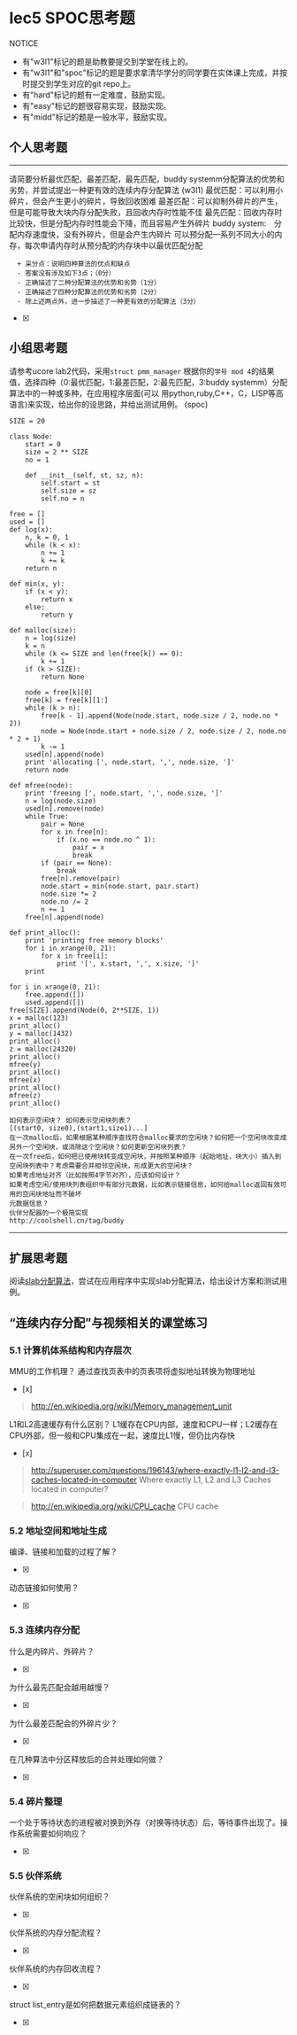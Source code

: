 # lec5 SPOC思考题


NOTICE
- 有"w3l1"标记的题是助教要提交到学堂在线上的。
- 有"w3l1"和"spoc"标记的题是要求拿清华学分的同学要在实体课上完成，并按时提交到学生对应的git repo上。
- 有"hard"标记的题有一定难度，鼓励实现。
- 有"easy"标记的题很容易实现，鼓励实现。
- 有"midd"标记的题是一般水平，鼓励实现。


## 个人思考题
---

请简要分析最优匹配，最差匹配，最先匹配，buddy systemm分配算法的优势和劣势，并尝试提出一种更有效的连续内存分配算法 (w3l1)
最优匹配：可以利用小碎片，但会产生更小的碎片，导致回收困难
最差匹配：可以抑制外碎片的产生，但是可能导致大块内存分配失败，且回收内存时性能不佳
最先匹配：回收内存时比较快，但是分配内存时性能会下降，而且容易产生外碎片
buddy system:　分配内存速度快，没有外碎片，但是会产生内碎片
可以预分配一系列不同大小的内存，每次申请内存时从预分配的内存块中以最优匹配分配
```
  + 采分点：说明四种算法的优点和缺点
  - 答案没有涉及如下3点；（0分）
  - 正确描述了二种分配算法的优势和劣势（1分）
  - 正确描述了四种分配算法的优势和劣势（2分）
  - 除上述两点外，进一步描述了一种更有效的分配算法（3分）
 ```
- [x]  

>  

## 小组思考题

请参考ucore lab2代码，采用`struct pmm_manager` 根据你的`学号 mod 4`的结果值，选择四种（0:最优匹配，1:最差匹配，2:最先匹配，3:buddy systemm）分配算法中的一种或多种，在应用程序层面(可以 用python,ruby,C++，C，LISP等高语言)来实现，给出你的设思路，并给出测试用例。 (spoc)
```
SIZE = 20

class Node:
    start = 0
    size = 2 ** SIZE
    no = 1
    
    def __init__(self, st, sz, n):
        self.start = st
        self.size = sz
        self.no = n

free = []
used = []
def log(x):
    n, k = 0, 1
    while (k < x):
        n += 1
        k += k
    return n

def min(x, y):
    if (x < y):
        return x
    else:
        return y

def malloc(size):
    n = log(size)
    k = n
    while (k <= SIZE and len(free[k]) == 0):
        k += 1
    if (k > SIZE):
        return None

    node = free[k][0]
    free[k] = free[k][1:]
    while (k > n):
        free[k - 1].append(Node(node.start, node.size / 2, node.no * 2))
        node = Node(node.start + node.size / 2, node.size / 2, node.no * 2 + 1)
        k -= 1
    used[n].append(node)
    print 'allocating [', node.start, ',', node.size, ']'
    return node

def mfree(node):
    print 'freeing [', node.start, ',', node.size, ']'
    n = log(node.size)
    used[n].remove(node)
    while True:
        pair = None
        for x in free[n]:
            if (x.no == node.no ^ 1):
                pair = x
                break
        if (pair == None):
            break
        free[n].remove(pair)
        node.start = min(node.start, pair.start)
        node.size *= 2
        node.no /= 2
        n += 1
    free[n].append(node)

def print_alloc():
    print 'printing free memory blocks'
    for i in xrange(0, 21):
        for x in free[i]:
            print '[', x.start, ',', x.size, ']'
    print

for i in xrange(0, 21):
    free.append([])
    used.append([])
free[SIZE].append(Node(0, 2**SIZE, 1))
x = malloc(123)
print_alloc()
y = malloc(1432)
print_alloc()
z = malloc(24320)
print_alloc()
mfree(y)
print_alloc()
mfree(x)
print_alloc()
mfree(z)
print_alloc()
```


```
如何表示空闲块？ 如何表示空闲块列表？ 
[(start0, size0),(start1,size1)...]
在一次malloc后，如果根据某种顺序查找符合malloc要求的空闲块？如何把一个空闲块改变成另外一个空闲块，或消除这个空闲块？如何更新空闲块列表？
在一次free后，如何把已使用块转变成空闲块，并按照某种顺序（起始地址，块大小）插入到空闲块列表中？考虑需要合并相邻空闲块，形成更大的空闲块？
如果考虑地址对齐（比如按照4字节对齐），应该如何设计？
如果考虑空闲/使用块列表组织中有部分元数据，比如表示链接信息，如何给malloc返回有效可用的空闲块地址而不破坏
元数据信息？
伙伴分配器的一个极简实现
http://coolshell.cn/tag/buddy
```

--- 

## 扩展思考题

阅读[slab分配算法](http://en.wikipedia.org/wiki/Slab_allocation)，尝试在应用程序中实现slab分配算法，给出设计方案和测试用例。

## “连续内存分配”与视频相关的课堂练习

### 5.1 计算机体系结构和内存层次
MMU的工作机理？
 通过查找页表中的页表项将虚拟地址转换为物理地址
- [x]  

>  http://en.wikipedia.org/wiki/Memory_management_unit

L1和L2高速缓存有什么区别？
L1缓存在CPU内部，速度和CPU一样；L2缓存在CPU外部，但一般和CPU集成在一起，速度比L1慢，但仍比内存快
- [x]  

>  http://superuser.com/questions/196143/where-exactly-l1-l2-and-l3-caches-located-in-computer
>  Where exactly L1, L2 and L3 Caches located in computer?

>  http://en.wikipedia.org/wiki/CPU_cache
>  CPU cache

### 5.2 地址空间和地址生成
编译、链接和加载的过程了解？

- [x]  

>  

动态链接如何使用？

- [x]  

>  


### 5.3 连续内存分配
什么是内碎片、外碎片？

- [x]  

>  

为什么最先匹配会越用越慢？

- [x]  

>  

为什么最差匹配会的外碎片少？

- [x]  

>  

在几种算法中分区释放后的合并处理如何做？

- [x]  

>  

### 5.4 碎片整理
一个处于等待状态的进程被对换到外存（对换等待状态）后，等待事件出现了。操作系统需要如何响应？

- [x]  

>  

### 5.5 伙伴系统
伙伴系统的空闲块如何组织？

- [x]  

>  

伙伴系统的内存分配流程？

- [x]  

>  

伙伴系统的内存回收流程？

- [x]  

>  

struct list_entry是如何把数据元素组织成链表的？

- [x]  

>  



